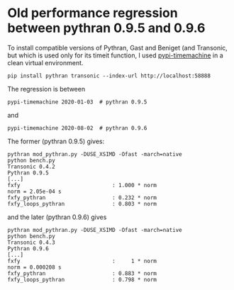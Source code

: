 # Old performance regression between pythran 0.9.5 and 0.9.6

To install compatible versions of Pythran, Gast and Beniget (and Transonic, but
which is used only for its timeit function, I used
[pypi-timemachine](https://github.com/astrofrog/pypi-timemachine) in a clean
virtual environment.

```
pip install pythran transonic --index-url http://localhost:58888
```

The regression is between

```
pypi-timemachine 2020-01-03  # pythran 0.9.5
```

and

```
pypi-timemachine 2020-08-02  # pythran 0.9.6
```

The former (pythran 0.9.5) gives:

```
pythran mod_pythran.py -DUSE_XSIMD -Ofast -march=native
python bench.py
Transonic 0.4.2
Pythran 0.9.5
[...]
fxfy                             : 1.000 * norm
norm = 2.05e-04 s
fxfy_pythran                     : 0.232 * norm
fxfy_loops_pythran               : 0.803 * norm
```

and the later (pythran 0.9.6) gives

```
pythran mod_pythran.py -DUSE_XSIMD -Ofast -march=native
python bench.py
Transonic 0.4.3
Pythran 0.9.6
[...]
fxfy                             :     1 * norm
norm = 0.000208 s
fxfy_pythran                     : 0.883 * norm
fxfy_loops_pythran               : 0.798 * norm
```
